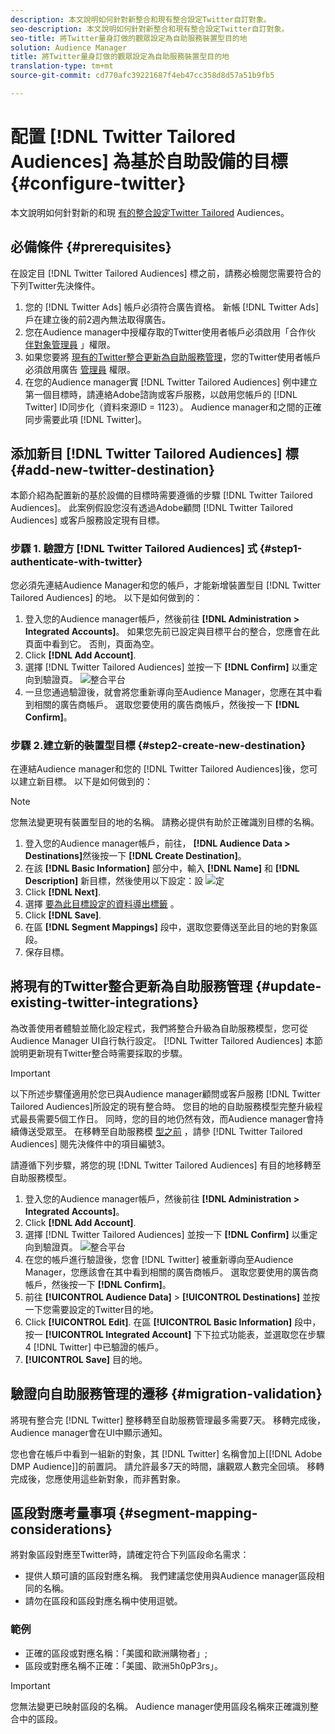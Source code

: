 ```yaml
---
description: 本文說明如何針對新整合和現有整合設定Twitter自訂對象。
seo-description: 本文說明如何針對新整合和現有整合設定Twitter自訂對象。
seo-title: 將Twitter量身訂做的觀眾設定為自助服務裝置型目的地
solution: Audience Manager
title: 將Twitter量身訂做的觀眾設定為自助服務裝置型目的地
translation-type: tm+mt
source-git-commit: cd770afc39221687f4eb47cc358d8d57a51b9fb5

---
```



# 配置 [!DNL Twitter Tailored Audiences] 為基於自助設備的目標 {#configure-twitter}

本文說明如何針對新的和現 [有的整合設定Twitter Tailored](https://business.twitter.com/en/targeting/tailored-audiences.html) Audiences。

## 必備條件 {#prerequisites}

在設定目 [!DNL Twitter Tailored Audiences] 標之前，請務必檢閱您需要符合的下列Twitter先決條件。

1. 您的 [!DNL Twitter Ads] 帳戶必須符合廣告資格。 新帳 [!DNL Twitter Ads] 戶在建立後的前2週內無法取得廣告。
1. 您在Audience manager中授權存取的Twitter使用者帳戶必須啟用「合作伙 [伴對象管理員](https://business.twitter.com/en/help/troubleshooting/multi-user-login-faq.html#accesslevels) 」權限。
1. 如果您要將 [現有的Twitter整合更新為自助服務管理](#update-existing-twitter-integrations)，您的Twitter使用者帳戶必須啟用廣告 [管理員](https://business.twitter.com/en/help/troubleshooting/multi-user-login-faq.html#accesslevels) 權限。
1. 在您的Audience manager實 [!DNL Twitter Tailored Audiences] 例中建立第一個目標時，請連絡Adobe諮詢或客戶服務，以啟用您帳戶的 [!DNL Twitter] ID同步化（資料來源ID = 1123）。 Audience manager和之間的正確同步需要此項 [!DNL Twitter]。

## 添加新目 [!DNL Twitter Tailored Audiences] 標 {#add-new-twitter-destination}

本節介紹為配置新的基於設備的目標時需要遵循的步驟 [!DNL Twitter Tailored Audiences]。 此案例假設您沒有透過Adobe顧問 [!DNL Twitter Tailored Audiences] 或客戶服務設定現有目標。

### 步驟 1. 驗證方 [!DNL Twitter Tailored Audiences] 式 {#step1-authenticate-with-twitter}

您必須先連結Audience Manager和您的帳戶，才能新增裝置型目 [!DNL Twitter Tailored Audiences] 的地。 以下是如何做到的：

1. 登入您的Audience manager帳戶，然後前往 **[!DNL Administration > Integrated Accounts]**。 如果您先前已設定與目標平台的整合，您應會在此頁面中看到它。 否則，頁面為空。
2. Click **[!DNL Add Account]**.
3. 選擇 [!DNL Twitter Tailored Audiences] 並按一下 **[!DNL Confirm]** 以重定向到驗證頁。                     ![整合平台](assets/dbd-integrated-platforms.png)
4. 一旦您通過驗證後，就會將您重新導向至Audience Manager，您應在其中看到相關的廣告商帳戶。 選取您要使用的廣告商帳戶，然後按一下 **[!DNL Confirm]**。

### 步驟 2.建立新的裝置型目標 {#step2-create-new-destination}

在連結Audience manager和您的 [!DNL Twitter Tailored Audiences]後，您可以建立新目標。 以下是如何做到的：

>[!NOTE]
>
>您無法變更現有裝置型目的地的名稱。 請務必提供有助於正確識別目標的名稱。

1. 登入您的Audience manager帳戶，前往， **[!DNL Audience Data > Destinations]**&#x200B;然後按一下 **[!DNL Create Destination]**。
2. 在該 **[!DNL Basic Information]** 部分中，輸入 **[!DNL Name]** 和 **[!DNL Description]** 新目標，然後使用以下設定：設 ![定](assets/dbd-new-basic.png)
3. Click **[!DNL Next]**.
4. 選擇 [要為此目標設定的資料導出標籤](/help/using/features/data-export-controls.md#controls-labels) 。
5. Click **[!DNL Save]**.
6. 在區 **[!DNL Segment Mappings]** 段中，選取您要傳送至此目的地的對象區段。
7. 保存目標。

## 將現有的Twitter整合更新為自助服務管理 {#update-existing-twitter-integrations}

為改善使用者體驗並簡化設定程式，我們將整合升級為自助服務模型，您可從Audience Manager UI自行執行設定。 [!DNL Twitter Tailored Audiences] 本節說明更新現有Twitter整合時需要採取的步驟。

>[!IMPORTANT]
>
>以下所述步驟僅適用於您已與Audience manager顧問或客戶服務 [!DNL Twitter Tailored Audiences]所設定的現有整合時。 您目的地的自助服務模型完整升級程式最長需要5個工作日。 同時，您的目的地仍然有效，而Audience manager會持續傳送受眾至。
> 在移轉至自助服務模 [型之前](#prerequisites) ，請參 [!DNL Twitter Tailored Audiences] 閱先決條件中的項目編號3。

請遵循下列步驟，將您的現 [!DNL Twitter Tailored Audiences] 有目的地移轉至自助服務模型。

1. 登入您的Audience manager帳戶，然後前往 **[!DNL Administration > Integrated Accounts]**。
1. Click **[!DNL Add Account]**.
1. 選擇 [!DNL Twitter Tailored Audiences] 並按一下 **[!DNL Confirm]** 以重定向到驗證頁。 ![整合平台](assets/dbd-integrated-platforms.png)
1. 在您的帳戶進行驗證後，您會 [!DNL Twitter] 被重新導向至Audience Manager，您應該會在其中看到相關的廣告商帳戶。 選取您要使用的廣告商帳戶，然後按一下 **[!DNL Confirm]**。
1. 前往 **[!UICONTROL Audience Data]** &gt; **[!UICONTROL Destinations]** 並按一下您需要設定的Twitter目的地。
1. Click **[!UICONTROL Edit]**. 在區 **[!UICONTROL Basic Information]** 段中，按一 **[!UICONTROL Integrated Account]** 下下拉式功能表，並選取您在步驟4 [!DNL Twitter] 中已驗證的帳戶。
1. **[!UICONTROL Save]** 目的地。

## 驗證向自助服務管理的遷移 {#migration-validation}

將現有整合完 [!DNL Twitter] 整移轉至自助服務管理最多需要7天。 移轉完成後，Audience manager會在UI中顯示通知。

您也會在帳戶中看到一組新的對象，其 [!DNL Twitter] 名稱會加上[[!DNL Adobe DMP Audience]]的前置詞。 請允許最多7天的時間，讓觀眾人數完全回填。 移轉完成後，您應使用這些新對象，而非舊對象。

## 區段對應考量事項 {#segment-mapping-considerations}

將對象區段對應至Twitter時，請確定符合下列區段命名需求：

* 提供人類可讀的區段對應名稱。 我們建議您使用與Audience manager區段相同的名稱。
* 請勿在區段和區段對應名稱中使用逗號。

### 範例

* 正確的區段或對應名稱：「美國和歐洲購物者」;
* 區段或對應名稱不正確：「美國、歐洲5h0pP3rs」。

>[!IMPORTANT]
>
>您無法變更已映射區段的名稱。 Audience manager使用區段名稱來正確識別整合中的區段。
